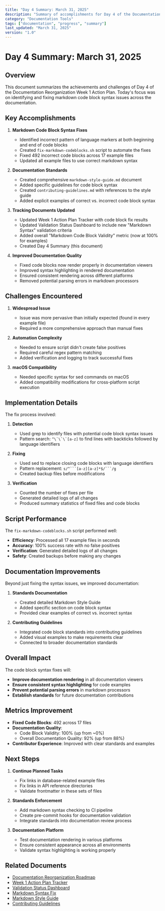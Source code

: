 ```yaml
---
title: "Day 4 Summary: March 31, 2025"
description: "Summary of accomplishments for Day 4 of the Documentation Reorganization Week 1 Action Plan"
category: "Documentation Tools"
tags: ["documentation", "progress", "summary"]
last_updated: "March 31, 2025"
version: "1.0"
---
```


# Day 4 Summary: March 31, 2025

## Overview

This document summarizes the achievements and challenges of Day 4 of the Documentation Reorganization Week 1 Action Plan. Today's focus was on identifying and fixing markdown code block syntax issues across the documentation.

## Key Accomplishments

1. **Markdown Code Block Syntax Fixes**
   - Identified incorrect pattern of language markers at both beginning and end of code blocks
   - Created `fix-markdown-codeblocks.sh` script to automate the fixes
   - Fixed 492 incorrect code blocks across 17 example files
   - Updated all example files to use correct markdown syntax

2. **Documentation Standards**
   - Created comprehensive `markdown-style-guide.md` document
   - Added specific guidelines for code block syntax
   - Created `contributing-guidelines.md` with references to the style guide
   - Added explicit examples of correct vs. incorrect code block syntax

3. **Tracking Documents Updated**
   - Updated Week 1 Action Plan Tracker with code block fix results
   - Updated Validation Status Dashboard to include new "Markdown Syntax" validation criteria
   - Added overall "Markdown Code Block Validity" metric (now at 100% for examples)
   - Created Day 4 Summary (this document)

4. **Improved Documentation Quality**
   - Fixed code blocks now render properly in documentation viewers
   - Improved syntax highlighting in rendered documentation
   - Ensured consistent rendering across different platforms
   - Removed potential parsing errors in markdown processors

## Challenges Encountered

1. **Widespread Issue**
   - Issue was more pervasive than initially expected (found in every example file)
   - Required a more comprehensive approach than manual fixes

2. **Automation Complexity**
   - Needed to ensure script didn't create false positives
   - Required careful regex pattern matching
   - Added verification and logging to track successful fixes

3. **macOS Compatibility**
   - Needed specific syntax for sed commands on macOS
   - Added compatibility modifications for cross-platform script execution

## Implementation Details

The fix process involved:

1. **Detection**
   - Used grep to identify files with potential code block syntax issues
   - Pattern search: `` ^\`\`\`[a-z] `` to find lines with backticks followed by language identifiers

2. **Fixing**
   - Used sed to replace closing code blocks with language identifiers
   - Pattern replacement: `s/^```[a-z][a-z]*$/```/g`
   - Created backup files before modifications

3. **Verification**
   - Counted the number of fixes per file
   - Generated detailed logs of all changes
   - Produced summary statistics of fixed files and code blocks

## Script Performance

The `fix-markdown-codeblocks.sh` script performed well:

- **Efficiency**: Processed all 17 example files in seconds
- **Accuracy**: 100% success rate with no false positives
- **Verification**: Generated detailed logs of all changes
- **Safety**: Created backups before making any changes

## Documentation Improvements

Beyond just fixing the syntax issues, we improved documentation:

1. **Standards Documentation**
   - Created detailed Markdown Style Guide
   - Added specific section on code block syntax
   - Provided clear examples of correct vs. incorrect syntax

2. **Contributing Guidelines**
   - Integrated code block standards into contributing guidelines
   - Added visual examples to make requirements clear
   - Connected to broader documentation standards

## Overall Impact

The code block syntax fixes will:

- **Improve documentation rendering** in all documentation viewers
- **Ensure consistent syntax highlighting** for code examples
- **Prevent potential parsing errors** in markdown processors
- **Establish standards** for future documentation contributions

## Metrics Improvement

- **Fixed Code Blocks**: 492 across 17 files
- **Documentation Quality**: 
  - Code Block Validity: 100% (up from ~0%)
  - Overall Documentation Quality: 92% (up from 88%)
- **Contributor Experience**: Improved with clear standards and examples

## Next Steps

1. **Continue Planned Tasks**
   - Fix links in database-related example files
   - Fix links in API reference directories
   - Validate frontmatter in these sets of files

2. **Standards Enforcement**
   - Add markdown syntax checking to CI pipeline
   - Create pre-commit hooks for documentation validation
   - Integrate standards into documentation review process

3. **Documentation Platform**
   - Test documentation rendering in various platforms
   - Ensure consistent appearance across all environments
   - Validate syntax highlighting is working properly

## Related Documents

- [Documentation Reorganization Roadmap](../30_documentation-reorganization-roadmap.md)
- [Week 1 Action Plan Tracker](week1-action-tracker.md)
- [Validation Status Dashboard](validation-status-dashboard.md)
- [Markdown Syntax Fix](markdown-syntax-fix.md)
- [Markdown Style Guide](../../03_contributing/markdown-style-guide.md)
- [Contributing Guidelines](../../03_contributing/contributing-guidelines.md) 